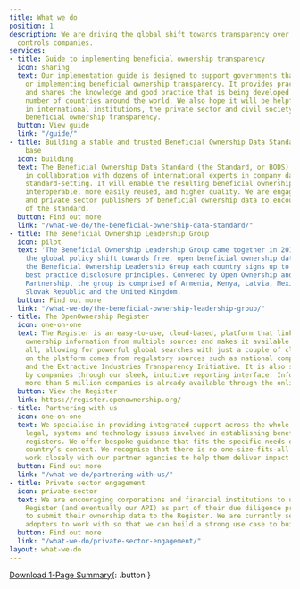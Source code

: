 ```yaml
---
title: What we do
position: 1
description: We are driving the global shift towards transparency over who owns and
  controls companies.
services:
- title: Guide to implementing beneficial ownership transparency
  icon: sharing
  text: Our implementation guide is designed to support governments that are considering
    or implementing beneficial ownership transparency. It provides practical resources,
    and shares the knowledge and good practice that is being developed by a growing
    number of countries around the world. We also hope it will be helpful for people
    in international institutions, the private sector and civil society who are supporting
    beneficial ownership transparency.
  button: View guide
  link: "/guide/"
- title: Building a stable and trusted Beneficial Ownership Data Standard and user
    base
  icon: building
  text: The Beneficial Ownership Data Standard (the Standard, or BODS) is being developed
    in collaboration with dozens of international experts in company data and in technical
    standard-setting. It will enable the resulting beneficial ownership data to be
    interoperable, more easily reused, and higher quality. We are engaging with public
    and private sector publishers of beneficial ownership data to encourage uptake
    of the standard.
  button: Find out more
  link: "/what-we-do/the-beneficial-ownership-data-standard/"
- title: The Beneficial Ownership Leadership Group
  icon: pilot
  text: 'The Beneficial Ownership Leadership Group came together in 2019 to drive
    the global policy shift towards free, open beneficial ownership data. By joining
    the Beneficial Ownership Leadership Group each country signs up to a   set of
    best practice disclosure principles. Convened by Open Ownership and Open Government
    Partnership, the group is comprised of Armenia, Kenya, Latvia, Mexico, Nigeria,
    Slovak Republic and the United Kingdom. '
  button: Find out more
  link: "/what-we-do/the-beneficial-ownership-leadership-group/"
- title: The OpenOwnership Register
  icon: one-on-one
  text: The Register is an easy-to-use, cloud-based, platform that links beneficial
    ownership information from multiple sources and makes it available for free to
    all, allowing for powerful global searches with just a couple of clicks. Data
    on the platform comes from regulatory sources such as national companies registers
    and the Extractive Industries Transparency Initiative. It is also self-submitted
    by companies through our sleek, intuitive reporting interface. Information from
    more than 5 million companies is already available through the online portal.
  button: View the Register
  link: https://register.openownership.org/
- title: Partnering with us
  icon: one-on-one
  text: We specialise in providing integrated support across the whole range of policy,
    legal, systems and technology issues involved in establishing beneficial ownership
    registers. We offer bespoke guidance that fits the specific needs of each individual
    country’s context. We recognise that there is no one-size-fits-all solution and
    work closely with our partner agencies to help them deliver impact in-country.
  button: Find out more
  link: "/what-we-do/partnering-with-us/"
- title: Private sector engagement
  icon: private-sector
  text: We are encouraging corporations and financial institutions to use the OpenOwnership
    Register (and eventually our API) as part of their due diligence processes and
    to submit their ownership data to the Register. We are currently seeking early
    adopters to work with so that we can build a strong use case to build momentum.
  button: Find out more
  link: "/what-we-do/private-sector-engagement/"
layout: what-we-do
---
```


[Download 1-Page Summary](/uploads/openownership-factsheet.pdf){: .button }